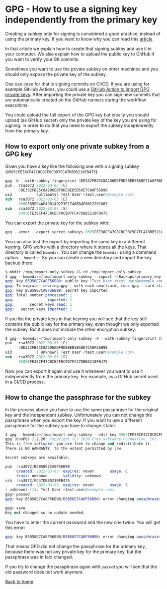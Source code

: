 # GPG - How to use a signing key independently from the primary key

Creating a subkey only for signing is considered a good practice, instead of using the primary key. If you want to know why you can read this [article](./008_GPG-How-to-create-a-subkey-for-signing.md).

In that article we explain how to create that signing subkey and use it in your computer. We also explain how to upload the public key to GitHub if you want to verify your Git commits.

Sometimes you want to use the private subkey on other machines and you should only expose the private key of the subkey.

One use case for that is signing commits on CI/CD. If you are using for example GitHub Actions, you could use a [GitHub Action to import GPG private keys](https://github.com/crazy-max/ghaction-import-gpg). After importing the private key you can sign new commits that are automatically created on the GitHub runners during the workflow executions.

You could upload the full export of the GPG key but ideally you should upload (as GitHub secret) only the private key of the key you are using for signing. In order to do that you need to export the subkey independently from the primary key.

## How to export only one private subkey from a GPG key

Given you have a key like the following one with a signing subkey (`8505CFE38CF47C8CBCF0C9D7FC47DBB5210FB475`):

```s
gpg -k --with-subkey-fingerprint 9DE332FB25C8A2D6EDF9DE8EB5B58E7CA8F56B98
pub   rsa3072 2022-03-03 [C]
      9DE332FB25C8A2D6EDF9DE8EB5B58E7CA8F56B98
uid           [ultimate] Test User <test.user@example.com>
sub   rsa3072 2022-03-03 [E]
      850CF85F94AF49D149273E1746BD4F801229C887
sub   rsa3072 2022-03-03 [S]
      8505CFE38CF47C8CBCF0C9D7FC47DBB5210FB475
```

You can export the private key for the subkey with:

```s
gpg --armor --export-secret-subkeys 8505CFE38CF47C8CBCF0C9D7FC47DBB5210FB475! > ~/Backups/primary_key.9DE332FB25C8A2D6EDF9DE8EB5B58E7CA8F56B98.sub_key.8505CFE38CF47C8CBCF0C9D7FC47DBB5210FB475.independent.secret.asc
```

You can also test the export by importing the same key in a different keyring. GPG works with a directory where it stores all the keys. That directory is called `homedir`. You can change the `homedir` using a command option `--homedir`. So you can create a new directory and import the key backup there:

```s
$ mkdir /tmp/import-only-subkey && cd /tmp/import-only-subkey
$ gpg --homedir=/tmp/import-only-subkey --import ~/Backups/primary_key.9DE332FB25C8A2D6EDF9DE8EB5B58E7CA8F56B98.sub_key.8505CFE38CF47C8CBCF0C9D7FC47DBB5210FB475.independent.secret.asc
gpg: key B5B58E7CA8F56B98: public key "Test User <test.user@example.com>" imported
gpg: To migrate 'secring.gpg', with each smartcard, run: gpg --card-status
gpg: key B5B58E7CA8F56B98: secret key imported
gpg: Total number processed: 1
gpg:               imported: 1
gpg:       secret keys read: 1
gpg:   secret keys imported: 1
```

If you list the private keys in that keyring you will see that the key still contains the public key for the primary key, even thought we only exported the subkey. But it does not include the other encryption subkey:

```s
$ gpg --homedir=/tmp/import-only-subkey -k --with-subkey-fingerprint 8505CFE38CF47C8CBCF0C9D7FC47DBB5210FB475
pub   rsa3072 2022-03-03 [C]
      9DE332FB25C8A2D6EDF9DE8EB5B58E7CA8F56B98
uid           [ unknown] Test User <test.user@example.com>
sub   rsa3072 2022-03-03 [S]
      8505CFE38CF47C8CBCF0C9D7FC47DBB5210FB475
```

Now you can export it again and use it whenever you want to use it independently from the primary key. For example, as a GitHub secret used in a CI/CD process.

## How to change the passphrase for the subkey

In the process above you have to use the same passphrase for the original key and the independent subkey. Unfortunately you can not change the passphrase when you export the key. If you want to use a different passphrase for the subkey you have to change it later.

```s
$ gpg --homedir=/tmp/import-only-subkey --edit-key 8505CFE38CF47C8CBCF0C9D7FC47DBB5210FB475
gpg (GnuPG) 2.2.20; Copyright (C) 2020 Free Software Foundation, Inc.
This is free software: you are free to change and redistribute it.
There is NO WARRANTY, to the extent permitted by law.

Secret subkeys are available.

pub  rsa3072/B5B58E7CA8F56B98
     created: 2022-03-03  expires: never       usage: C   
     trust: unknown       validity: unknown
ssb  rsa3072/FC47DBB5210FB475
     created: 2022-03-03  expires: never       usage: S   
[ unknown] (1). Test User <test.user@example.com>
gpg> passwd
gpg: key B5B58E7CA8F56B98/B5B58E7CA8F56B98: error changing passphrase: No secret key

gpg> save
Key not changed so no update needed.
```

You have to enter the current password and the new one twice. You will get this error:

```s
gpg: key B5B58E7CA8F56B98/B5B58E7CA8F56B98: error changing passphrase: No secret key
```

That means GPG did not change the passphrase for the primary key, because there was not any private key for the primary key, but the passphrase was in fact changed.

If you try to change the passphrase again with `passwd` you will see that the old password does not work anymore.

[Back to home](./index.md)
